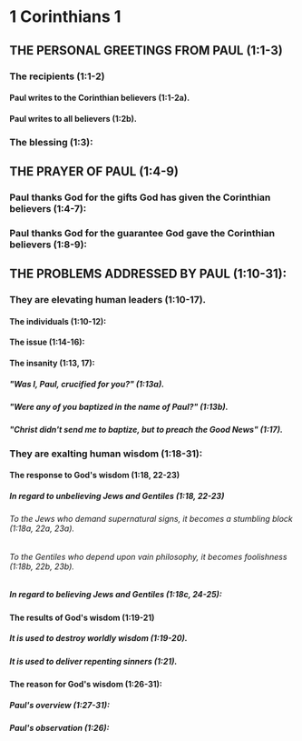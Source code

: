 ---
---
# 1 Corinthians 1 
## THE PERSONAL GREETINGS FROM PAUL (1:1-3) 
###  The recipients (1:1-2) 
####  Paul writes to the Corinthian believers (1:1-2a). 
####  Paul writes to all believers (1:2b). 
###  The blessing (1:3): 
## THE PRAYER OF PAUL (1:4-9) 
###  Paul thanks God for the gifts God has given the Corinthian believers (1:4-7): 
###  Paul thanks God for the guarantee God gave the Corinthian believers (1:8-9): 
## THE PROBLEMS ADDRESSED BY PAUL (1:10-31): 
###  They are elevating human leaders (1:10-17). 
####  The individuals (1:10-12): 
####  The issue (1:14-16): 
####  The insanity (1:13, 17): 
#####  \"Was I, Paul, crucified for you?\" (1:13a). 
#####  \"Were any of you baptized in the name of Paul?\" (1:13b). 
#####  \"Christ didn\'t send me to baptize, but to preach the Good News\" (1:17). 
###  They are exalting human wisdom (1:18-31): 
####  The response to God\'s wisdom (1:18, 22-23) 
#####  In regard to unbelieving Jews and Gentiles (1:18, 22-23) 
######  To the Jews who demand supernatural signs, it becomes a stumbling block (1:18a, 22a, 23a). 
######  To the Gentiles who depend upon vain philosophy, it becomes foolishness (1:18b, 22b, 23b). 
#####  In regard to believing Jews and Gentiles (1:18c, 24-25): 
####  The results of God\'s wisdom (1:19-21) 
#####  It is used to destroy worldly wisdom (1:19-20). 
#####  It is used to deliver repenting sinners (1:21). 
####  The reason for God\'s wisdom (1:26-31): 
#####  Paul\'s overview (1:27-31): 
#####  Paul\'s observation (1:26): 
